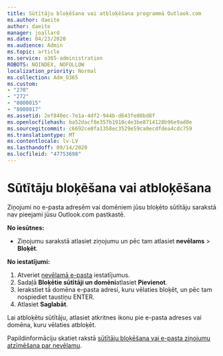 ```yaml
---
title: Sūtītāju bloķēšana vai atbloķēšana programmā Outlook.com
ms.author: daeite
author: daeite
manager: joallard
ms.date: 04/23/2020
ms.audience: Admin
ms.topic: article
ms.service: o365-administration
ROBOTS: NOINDEX, NOFOLLOW
localization_priority: Normal
ms.collection: Adm_O365
ms.custom:
- "270"
- "272"
- "8000015"
- "8000017"
ms.assetid: 2ef840ec-7e1a-4df2-944b-d643fe08bd8f
ms.openlocfilehash: ba52dacf8e357b1910c4e3be8714128b96e9ad0e
ms.sourcegitcommit: c6692ce0fa1358ec3529e59ca0ecdfdea4cdc759
ms.translationtype: MT
ms.contentlocale: lv-LV
ms.lasthandoff: 09/14/2020
ms.locfileid: "47753698"
---
```

# <a name="block-or-unblock-senders"></a>Sūtītāju bloķēšana vai atbloķēšana

Ziņojumi no e-pasta adresēm vai domēniem jūsu bloķēto sūtītāju sarakstā nav pieejami jūsu Outlook.com pastkastē.

**No iesūtnes:**

- Ziņojumu sarakstā atlasiet ziņojumu un pēc tam atlasiet **nevēlams**  >  **Bloķēt**.

**No iestatījumi:**

1. Atveriet [nevēlamā e-pasta](https://outlook.live.com/mail/options/mail/junkEmail) iestatījumus.
2. Sadaļā **Bloķētie sūtītāji un domēni**atlasiet **Pievienot**.
3. Ierakstiet tā domēna e-pasta adresi, kuru vēlaties bloķēt, un pēc tam nospiediet taustiņu ENTER.
4. Atlasiet **Saglabāt**.

Lai atbloķētu sūtītāju, atlasiet atkritnes ikonu pie e-pasta adreses vai domēna, kuru vēlaties atbloķēt.

Papildinformāciju skatiet rakstā [sūtītāju bloķēšana vai e-pasta ziņojumu atzīmēšana par nevēlamu](https://support.office.com/article/a3ece97b-82f8-4a5e-9ac3-e92fa6427ae4?wt.mc_id=Office_Outlook_com_Alchemy).